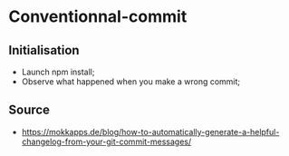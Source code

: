 # Conventionnal-commit

## Initialisation

- Launch npm install;
- Observe what happened when you make a wrong commit;

## Source

- https://mokkapps.de/blog/how-to-automatically-generate-a-helpful-changelog-from-your-git-commit-messages/
